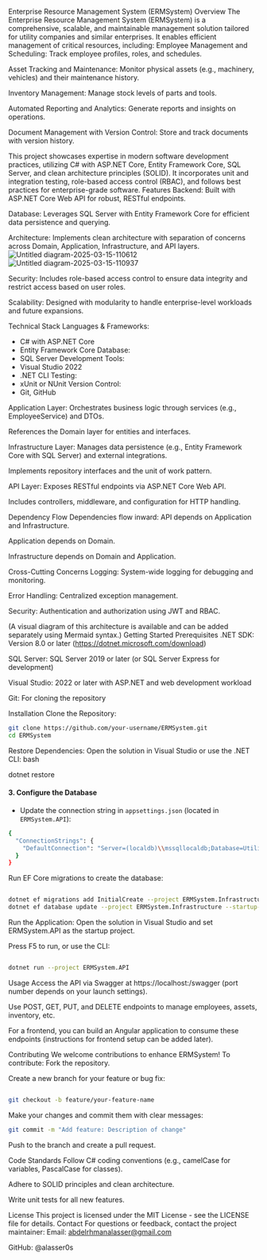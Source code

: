 Enterprise Resource Management System (ERMSystem)
Overview
The Enterprise Resource Management System (ERMSystem) is a comprehensive, scalable, and maintainable management solution tailored for utility companies and similar enterprises. It enables efficient management of critical resources, including:
Employee Management and Scheduling: Track employee profiles, roles, and schedules.

Asset Tracking and Maintenance: Monitor physical assets (e.g., machinery, vehicles) and their maintenance history.

Inventory Management: Manage stock levels of parts and tools.

Automated Reporting and Analytics: Generate reports and insights on operations.

Document Management with Version Control: Store and track documents with version history.

This project showcases expertise in modern software development practices, utilizing C# with ASP.NET Core, Entity Framework Core, SQL Server, and clean architecture principles (SOLID). It incorporates unit and integration testing, role-based access control (RBAC), and follows best practices for enterprise-grade software.
Features
Backend: Built with ASP.NET Core Web API for robust, RESTful endpoints.

Database: Leverages SQL Server with Entity Framework Core for efficient data persistence and querying.

Architecture: Implements clean architecture with separation of concerns across Domain, Application, Infrastructure, and API layers.
![Untitled diagram-2025-03-15-110612](https://github.com/user-attachments/assets/61dbb98b-25c8-4ef9-b66b-42a962b3fbc2)
![Untitled diagram-2025-03-15-110937](https://github.com/user-attachments/assets/653242a5-04e3-4464-ab34-1872d556f993)

Security: Includes role-based access control to ensure data integrity and restrict access based on user roles.

Scalability: Designed with modularity to handle enterprise-level workloads and future expansions.

Technical Stack
Languages & Frameworks:
- C# with ASP.NET Core
- Entity Framework Core
Database:
- SQL Server
Development Tools:
- Visual Studio 2022
- .NET CLI
Testing:
- xUnit or NUnit
Version Control:
- Git, GitHub

Application Layer:
Orchestrates business logic through services (e.g., EmployeeService) and DTOs.

References the Domain layer for entities and interfaces.

Infrastructure Layer:
Manages data persistence (e.g., Entity Framework Core with SQL Server) and external integrations.

Implements repository interfaces and the unit of work pattern.

API Layer:
Exposes RESTful endpoints via ASP.NET Core Web API.

Includes controllers, middleware, and configuration for HTTP handling.

Dependency Flow
Dependencies flow inward:
API depends on Application and Infrastructure.

Application depends on Domain.

Infrastructure depends on Domain and Application.

Cross-Cutting Concerns
Logging: System-wide logging for debugging and monitoring.

Error Handling: Centralized exception management.

Security: Authentication and authorization using JWT and RBAC.

(A visual diagram of this architecture is available and can be added separately using Mermaid syntax.)
Getting Started
Prerequisites
.NET SDK: Version 8.0 or later (https://dotnet.microsoft.com/download)

SQL Server: SQL Server 2019 or later (or SQL Server Express for development)

Visual Studio: 2022 or later with ASP.NET and web development workload

Git: For cloning the repository

Installation
Clone the Repository:

```bash
git clone https://github.com/your-username/ERMSystem.git
cd ERMSystem
```
Restore Dependencies:
Open the solution in Visual Studio or use the .NET CLI:
bash

dotnet restore

#### 3. Configure the Database

- Update the connection string in `appsettings.json` (located in `ERMSystem.API`):

```bash 
{
  "ConnectionStrings": {
    "DefaultConnection": "Server=(localdb)\\mssqllocaldb;Database=UtilityResourceManagement;Trusted_Connection=True;MultipleActiveResultSets=true"
  }
}
```
Run EF Core migrations to create the database:
```bash

dotnet ef migrations add InitialCreate --project ERMSystem.Infrastructure --startup-project ERMSystem.API
dotnet ef database update --project ERMSystem.Infrastructure --startup-project ERMSystem.API
```
Run the Application:
Open the solution in Visual Studio and set ERMSystem.API as the startup project.

Press F5 to run, or use the CLI:
```bash

dotnet run --project ERMSystem.API
```
Usage
Access the API via Swagger at https://localhost:<port>/swagger (port number depends on your launch settings).

Use POST, GET, PUT, and DELETE endpoints to manage employees, assets, inventory, etc.

For a frontend, you can build an Angular application to consume these endpoints (instructions for frontend setup can be added later).

Contributing
We welcome contributions to enhance ERMSystem! To contribute:
Fork the repository.

Create a new branch for your feature or bug fix:
```bash

git checkout -b feature/your-feature-name
```
Make your changes and commit them with clear messages:


```bash
git commit -m "Add feature: Description of change"
```
Push to the branch and create a pull request.

Code Standards
Follow C# coding conventions (e.g., camelCase for variables, PascalCase for classes).

Adhere to SOLID principles and clean architecture.

Write unit tests for all new features.

License
This project is licensed under the MIT License - see the LICENSE file for details.
Contact
For questions or feedback, contact the project maintainer:
Email: abdelrhmanalasser@gmail.com

GitHub: @alasser0s

